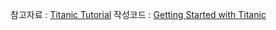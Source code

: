 참고자료 : [Titanic Tutorial](https://www.kaggle.com/code/alexisbcook/titanic-tutorial)
작성코드 : [Getting Started with Titanic](https://www.kaggle.com/code/every1218/getting-started-with-titanic)
